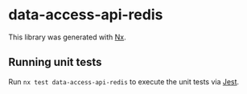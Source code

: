 # data-access-api-redis

This library was generated with [Nx](https://nx.dev).

## Running unit tests

Run `nx test data-access-api-redis` to execute the unit tests via [Jest](https://jestjs.io).
